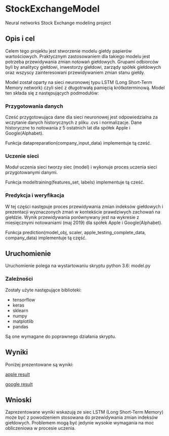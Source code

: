 # StockExchangeModel
Neural networks Stock Exchange modeling project

## Opis i cel

Celem tego projektu jest stworzenie modelu giełdy papierów wartościowych.
Praktycznym zastosowaniem dla takiego modelu jest potrzeba przewidywania zmian notowań giełdowych.
Grupami odbiorców byli by analitycy giełdowi, inwestorzy giełdowi, zarządy spółek giełdowych oraz wszyscy zainteresowani przewidywaniem zmian stanu giełdy.

Model został oparty na sieci neuronowej typu LSTM (Long Short-Term Memory network) czyli sieć z długotrwałą pamięcią krótkoterminową.
Model ten składa się z następujących podmodułów:

### Przygotowania danych

Cześć przygotowująca dane dla sieci neuronowej jest odpowiedzialna za wczytanie danych historycznych z pliku .cvs i normalizacje.
Dane historyczne to notowania z 5 ostatnich lat dla spółek Apple i Google(Alphabet).

Funkcja datapreparation(company_input_data) implementuje tą cześć.

### Uczenie sieci

Moduł uczenia sieci tworzy siec (model) i wykonuje proces uczenia sieci przygotowanymi danymi.

Funkcja modeltraining(features_set, labels) implementuje tą cześć.

### Predykcja i weryfikacja 

W tej części następuje proces przewidywania zmian indeksów giełdowych i prezentacji wyznaczonych zmań w kontekście prawdziwych zachowań na giełdzie.
Wynik przewidywania porównywany jest na wykresie z miesięcznymi notowaniami (maj 2019) dla spółek Apple i Google(Alphabet).

Funkcja prediction(model_obj, scaler, apple_testing_complete_data, company_data) implementuje tą część.

## Uruchomienie

Uruchomienie polega na wystartowaniu skryptu python 3.6: model.py 

### Zależności

Zostały użyte następujące biblioteki:

* tensorflow
* keras
* sklearn
* numpy
* matplotlib
* pandas

Są one wymagane do poprawnego działania skryptu.

## Wyniki

Poniżej prezentowane są wyniki:

[apple result](assets/apple_plot.png?raw=true "dla spółki Apple")

[google result](assets/google_plot.png?raw=true "dla spółki Google")

## Wnioski

Zaprezentowane wyniki wskazują ze siec LSTM (Long Short-Term Memory) może być z powodzeniem stosowana do przewidywania zmian indeksów giełdowych.
Problemem mogą być jedynie wysokie wymagania na moc obliczeniowa w procesie uczenia.
